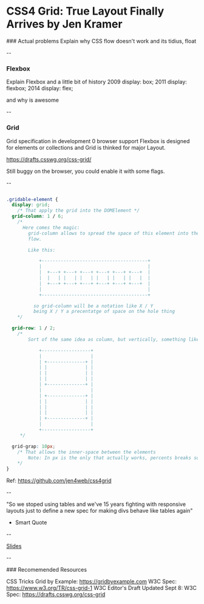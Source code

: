# CSS4 Grid: True Layout Finally Arrives by Jen Kramer

### Actual problems
Explain why CSS flow doesn't work and its tidius, float

--

### Flexbox
Explain Flexbox
  and a little bit of history
    2009 display: box;
    2011 display: flexbox;
    2014 display: flex;

  and why is awesome

--

### Grid
Grid specification in development
0 browser support
Flexbox is designed for elements or collections
and Grid is thinked for major Layout.

https://drafts.csswg.org/css-grid/

Still buggy on the browser, you could enable it with some flags.

--

```css

.gridable-element {
  display: grid;
    /* That apply the grid into the DOMElement */
  grid-column: 1 / 6;
    /*
      Here comes the magic:
        grid-column allows to spread the space of this element into the horitzontal
        flow.

        Like this:

            +---------------------------------------+
            |                                       |
            |  +---+ +---+ +---+ +---+ +---+ +---+  |
            |  |   | |   | |   | |   | |   | |   |  |
            |  +---+ +---+ +---+ +---+ +---+ +---+  |
            |                                       |
            +---------------------------------------+

          so grid-column will be a notation like X / Y
          being X / Y a precentatge of space on the hole thing
    */

  grid-row: 1 / 2;
    /*
        Sort of the same idea as column, but vertically, something like:

            +------------------+
            |                  |
            | +--------------+ |
            | |              | |
            | |              | |
            | |              | |
            | +--------------+ |
            |                  |
            | +--------------+ |
            | |              | |
            | |              | |
            | |              | |
            | +--------------+ |
            |                  |
            +------------------+
     */

  grid-grap: 10px;
    /* That allows the inner-space between the elements
        Note: In px is the only that actually works, percents breaks so hard.
    */
}
```
Ref: https://github.com/jen4web/css4grid

--

"So we stoped using tables and we've 15 years fighting with responsive layouts just to define a new spec for making divs behave like tables again"
- Smart Quote

--

[Slides](http://www.slideshare.net/jen4web)

--

### Recomemended Resources

CSS Tricks
Grid by Example: https://gridbyexample.com
W3C Spec: https://www.w3.org/TR/css-grid-1
W3C Editor's Draft Updated Sept 8:
W3C Spec: https://drafts.csswg.org/css-grid
